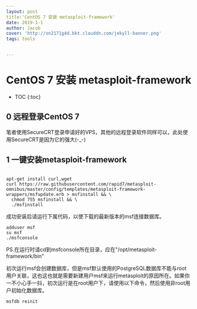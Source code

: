 ```yaml
---
layout: post
title:'CentOS 7 安装 metasploit-framework'
date: 2019-1-1
author: Jacob
cover: 'http://on2171g4d.bkt.clouddn.com/jekyll-banner.png'
tags: tools


---
```



# CentOS 7 安装 metasploit-framework

* TOC
{:toc}

## 0 远程登录CentOS 7

笔者使用SecureCRT登录申请好的VPS，其他的远程登录软件同样可以，此处使用SecureCRT是因为它的强大(-_-)

## 1 一键安装metasploit-framework

```shell
 
apt-get install curl,wget
curl https://raw.githubusercontent.com/rapid7/metasploit-omnibus/master/config/templates/metasploit-framework-wrappers/msfupdate.erb > msfinstall && \
  chmod 755 msfinstall && \
  ./msfinstall
```

成功安装后请运行下属代码，以使下载的最新版本的msf连接数据库。

```shell
adduser msf
su msf
./msfconsole
```

PS.在运行时请cd到msfconsole所在目录，应在"/opt/metasploit-framework/bin"

初次运行msf会创建数据库，但是msf默认使用的PostgreSQL数据库不能与root用户关联，这也这也就是需要新建用户msf来运行metasploit的原因所在。如果你一不小心手一抖，初次运行是在root用户下，请使用以下命令，然后使用非root用户初始化数据库。

```shell
msfdb reinit
```

